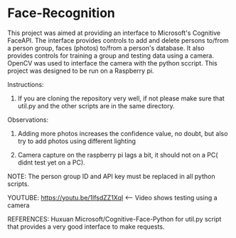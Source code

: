 # Face-Recognition 
This project was aimed at providing an interface to Microsoft's Cognitive FaceAPI. The interface provides controls to add and delete persons to/from a person group, faces (photos) to/from a person's database. It also provides controls for training a group and testing data using a camera. OpenCV was used to interface the camera with the python sccript. This project was designed to be run on a Raspberry pi.

Instructions:

1) If you are cloning the repository very well, if not please make sure that util.py and the other scripts are in the same directory.

Observations:

1) Adding more photos increases the confidence value, no doubt, but also try to add photos using different lighting 

2) Camera capture on the raspberry pi lags a bit, it should not on a PC( didnt test yet on a PC).




NOTE: The person group ID and API key must be replaced in all python scripts.



YOUTUBE: https://youtu.be/1lfsdZZ1XqI <-- Video shows testing using a camera

REFERENCES: Huxuan Microsoft/Cognitive-Face-Python for util.py script that provides a very good interface to  make requests.
